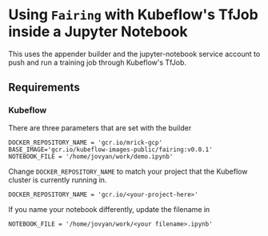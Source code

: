 # Using `Fairing` with Kubeflow's TfJob inside a Jupyter Notebook

This uses the appender builder and the jupyter-notebook service account to push and run a training job through Kubeflow's TfJob.

## Requirements

### Kubeflow


There are three parameters that are set with the builder
```
DOCKER_REPOSITORY_NAME = 'gcr.io/mrick-gcp'
BASE_IMAGE='gcr.io/kubeflow-images-public/fairing:v0.0.1'
NOTEBOOK_FILE = '/home/jovyan/work/demo.ipynb'
```

Change `DOCKER_REPOSITORY_NAME` to match your project that the Kubeflow cluster is currently running in.
```
DOCKER_REPOSITORY_NAME = 'gcr.io/<your-project-here>'
```

If you name your notebook differently, update the filename in 
```
NOTEBOOK_FILE = '/home/jovyan/work/<your filename>.ipynb'
```